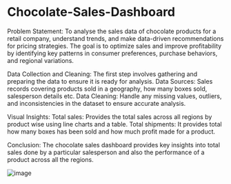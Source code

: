 # Chocolate-Sales-Dashboard

Problem Statement:
To analyse the sales data of chocolate products for a retail company, understand trends, and make data-driven recommendations for pricing strategies.  The goal is to optimize sales and improve profitability by identifying key patterns in consumer preferences, purchase behaviors, and regional variations.

Data Collection and Cleaning:
The first step involves gathering and preparing the data to ensure it is ready for analysis.
Data Sources: Sales records covering products sold in a geography, how many boxes sold, salesperson details etc. 
Data Cleaning: Handle any missing values, outliers, and inconsistencies in the dataset to ensure accurate analysis.

Visual Insights:
Total sales: Provides the total sales across all regions by product wise using line charts and a table. Total shipments: It provides total how many boxes has been sold and how much profit made for a product. 

Conclusion: 
The chocolate sales dashboard provides key insights into total sales done by a particular salesperson and also the performance of a product across all the regions.

![image](https://github.com/user-attachments/assets/9ab0a8c6-1657-48ae-b37f-754c4c040934)

